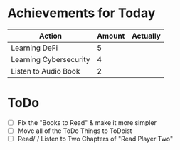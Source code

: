# Achievements for Today
| Action                 | Amount | Actually |
| ---------------------- | ------ | -------- |
| Learning DeFi          | 5      |          |
| Learning Cybersecurity | 4      |          |
| Listen to Audio Book   | 2      |          |

# ToDo
- [ ] Fix the "Books to Read" & make it more simpler 
- [ ] Move all of the ToDo Things to ToDoist
- [ ] Read/ / Listen to Two Chapters of "Read Player Two"